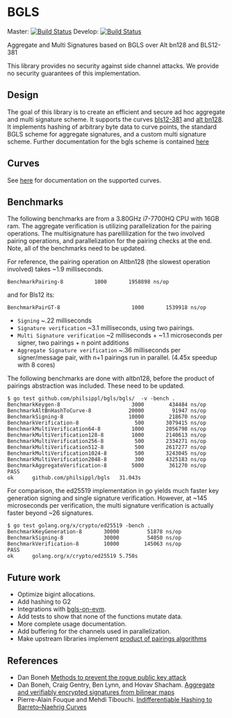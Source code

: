 # BGLS
Master: [![Build Status](https://travis-ci.org/philsippl/bgls.svg?branch=master)](https://travis-ci.org/philsippl/bgls)
Develop: [![Build Status](https://travis-ci.org/philsippl/bgls.svg?branch=develop)](https://travis-ci.org/philsippl/bgls)

Aggregate and Multi Signatures based on BGLS over Alt bn128 and BLS12-381

This library provides no security against side channel attacks. We provide no security guarantees of this implementation.

## Design
The goal of this library is to create an efficient and secure ad hoc aggregate and multi signature scheme. It supports the curves [bls12-381](https://github.com/philsippl/bls12) and [alt bn128](https://github.com/ethereum/go-ethereum/tree/master/crypto/bn256). It implements hashing of arbitrary byte data to curve points, the standard BGLS scheme for aggregate signatures, and a custom multi signature scheme. Further documentation for the bgls scheme is contained [here](bgls/README.md)

## Curves
See [here](curves/README.md) for documentation on the supported curves.
## Benchmarks
The following benchmarks are from a 3.80GHz i7-7700HQ CPU with 16GB ram. The aggregate verification is utilizing parallelization for the pairing operations. The multisignature has parellilization for the two involved pairing operations, and parallelization for the pairing checks at the end. Note, all of the benchmarks need to be updated.

For reference, the pairing operation on Altbn128 (the slowest operation involved) takes ~1.9 milliseconds.
```
BenchmarkPairing-8   	    1000	   1958898 ns/op
```
and for Bls12 its:
```
BenchmarkPairGT-8               	    1000	   1539918 ns/op
```

- `Signing` ~.22 milliseconds
- `Signature verification` ~3.1 milliseconds, using two pairings.
- `Multi Signature verification` ~2 milliseconds + ~1.1 microseconds per signer, two pairings + n point additions
- `Aggregate Signature verification` ~.36 milliseconds per signer/message pair, with n+1 pairings run in parallel. (4.45x speedup with 8 cores)

The following benchmarks are done with altbn128, before the product of pairings
abstraction was included. These need to be updated.
```
$ go test github.com/philsippl/bgls/bgls/  -v -bench .
BenchmarkKeygen-8                  	    3000	    434484 ns/op
BenchmarkAltBnHashToCurve-8        	   20000	     91947 ns/op
BenchmarkSigning-8                 	   10000	    218670 ns/op
BenchmarkVerification-8            	     500	   3079415 ns/op
BenchmarkMultiVerification64-8     	    1000	   2056798 ns/op
BenchmarkMultiVerification128-8    	    1000	   2140613 ns/op
BenchmarkMultiVerification256-8    	     500	   2334271 ns/op
BenchmarkMultiVerification512-8    	     500	   2617277 ns/op
BenchmarkMultiVerification1024-8   	     500	   3243045 ns/op
BenchmarkMultiVerification2048-8   	     300	   4325183 ns/op
BenchmarkAggregateVerification-8   	    5000	    361270 ns/op
PASS
ok  	github.com/philsippl/bgls	31.043s
```
For comparison, the ed25519 implementation in go yields much faster key generation signing and single signature verification. However, at ~145 microseconds per verification, the multi signature verification is actually faster beyond ~26 signatures.
```
$ go test golang.org/x/crypto/ed25519 -bench .
BenchmarkKeyGeneration-8   	   30000	     51878 ns/op
BenchmarkSigning-8         	   30000	     54050 ns/op
BenchmarkVerification-8    	   10000	    145063 ns/op
PASS
ok  	golang.org/x/crypto/ed25519	5.750s
```

## Future work
- Optimize bigint allocations.
- Add hashing to G2
- Integrations with [bgls-on-evm](https://github.com/jlandrews/bgls-on-evm).
- Add tests to show that none of the functions mutate data.
- More complete usage documentation.
- Add buffering for the channels used in parallelization.
- Make upstream libraries implement [product of pairings algorithms](https://eprint.iacr.org/2006/172.pdf)

## References
- Dan Boneh [Methods to prevent the rogue public key attack](https://crypto.stanford.edu/~dabo/pubs/papers/BLSmultisig.html)
- Dan Boneh, Craig Gentry, Ben Lynn, and Hovav Shacham. [Aggregate and verifiably encrypted signatures from bilinear maps](https://www.iacr.org/archive/eurocrypt2003/26560416/26560416.pdf)
- Pierre-Alain Fouque and Mehdi Tibouchi. [Indifferentiable Hashing to
Barreto–Naehrig Curves](http://www.di.ens.fr/~fouque/pub/latincrypt12.pdf)
